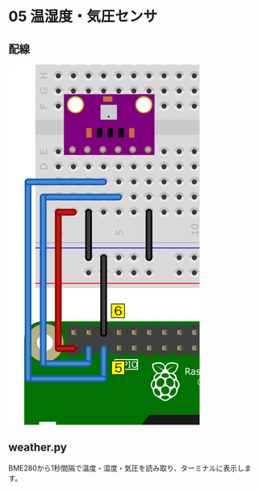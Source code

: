 # 05 温湿度・気圧センサ

## 配線

![image](weather.png)

## weather.py

BME280から1秒間隔で温度・湿度・気圧を読み取り、ターミナルに表示します。
